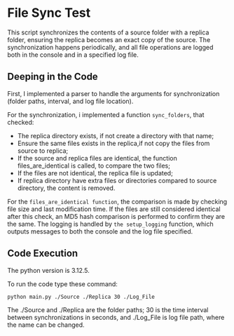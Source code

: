 # File Sync Test
This script synchronizes the contents of a source folder with a replica folder, ensuring the replica becomes an exact copy of the source. 
The synchronization happens periodically, and all file operations are logged both in the console and in a specified log file.

## Deeping in the Code 
First, I implemented a parser to handle the arguments for synchronization (folder paths, interval, and log file location).

For the synchronization, i implemented a function ```sync_folders```, that checked:
- The replica directory exists, if not create a directory with that name;
- Ensure the same files exists in the replica,if not copy the files from source to replica;
- If the source and replica files are identical, the function files_are_identical is called, to compare the two files;
- If the files are not identical, the replica file is updated;
- If replica directory have extra files or directories compared to source directory, the content is removed.

For the ```files_are_identical function```, the comparison is made by checking file size and last modification time. If the files are still considered identical after this check, an MD5 hash comparison is performed to confirm they are the same.
The logging is handled by ```the setup_logging``` function, which outputs messages to both the console and the log file specified.

## Code Execution

The python version is 3.12.5.

To run the code type these command:

```bash
python main.py ./Source ./Replica 30 ./Log_File
```
The ./Source and ./Replica are the folder paths; 30 is the time interval between synchronizations in seconds, and ./Log_File is log file path, where the name can be changed.
